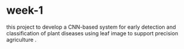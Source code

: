 # week-1
this project to develop a CNN-based system for early detection and classification of plant diseases using leaf image to support precision agriculture . 
